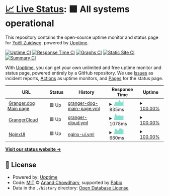 # [📈 Live Status](https://status.granger.dog): <!--live status--> **🟩 All systems operational**

This repository contains the open-source uptime monitor and status page for [Yoëll Zuidweg](granger.dog), powered by [Upptime](https://github.com/upptime/upptime).

[![Uptime CI](https://github.com/GrangerTheDog/StatusMonitor/workflows/Uptime%20CI/badge.svg)](https://github.com/GrangerTheDog/StatusMonitor/actions?query=workflow%3A%22Uptime+CI%22)
[![Response Time CI](https://github.com/GrangerTheDog/StatusMonitor/workflows/Response%20Time%20CI/badge.svg)](https://github.com/GrangerTheDog/StatusMonitor/actions?query=workflow%3A%22Response+Time+CI%22)
[![Graphs CI](https://github.com/GrangerTheDog/StatusMonitor/workflows/Graphs%20CI/badge.svg)](https://github.com/GrangerTheDog/StatusMonitor/actions?query=workflow%3A%22Graphs+CI%22)
[![Static Site CI](https://github.com/GrangerTheDog/StatusMonitor/workflows/Static%20Site%20CI/badge.svg)](https://github.com/GrangerTheDog/StatusMonitor/actions?query=workflow%3A%22Static+Site+CI%22)
[![Summary CI](https://github.com/GrangerTheDog/StatusMonitor/workflows/Summary%20CI/badge.svg)](https://github.com/GrangerTheDog/StatusMonitor/actions?query=workflow%3A%22Summary+CI%22)

With [Upptime](https://upptime.js.org), you can get your own unlimited and free uptime monitor and status page, powered entirely by a GitHub repository. We use [Issues](https://github.com/GrangerTheDog/StatusMonitor/issues) as incident reports, [Actions](https://github.com/GrangerTheDog/StatusMonitor/actions) as uptime monitors, and [Pages](https://status.granger.dog) for the status page.

<!--start: status pages-->
<!-- This summary is generated by Upptime (https://github.com/upptime/upptime) -->
<!-- Do not edit this manually, your changes will be overwritten -->
<!-- prettier-ignore -->
| URL | Status | History | Response Time | Uptime |
| --- | ------ | ------- | ------------- | ------ |
| <img alt="" src="https://icons.duckduckgo.com/ip3/granger.dog.ico" height="13"> [Granger.dog Main page](https://granger.dog) | 🟩 Up | [granger-dog-main-page.yml](https://github.com/GrangerTheDog/StatusMonitor/commits/HEAD/history/granger-dog-main-page.yml) | <details><summary><img alt="Response time graph" src="./graphs/granger-dog-main-page/response-time-week.png" height="20"> 835ms</summary><br><a href="https://status.granger.dog/history/granger-dog-main-page"><img alt="Response time 840" src="https://img.shields.io/endpoint?url=https%3A%2F%2Fraw.githubusercontent.com%2FGrangerTheDog%2FStatusMonitor%2FHEAD%2Fapi%2Fgranger-dog-main-page%2Fresponse-time.json"></a><br><a href="https://status.granger.dog/history/granger-dog-main-page"><img alt="24-hour response time 947" src="https://img.shields.io/endpoint?url=https%3A%2F%2Fraw.githubusercontent.com%2FGrangerTheDog%2FStatusMonitor%2FHEAD%2Fapi%2Fgranger-dog-main-page%2Fresponse-time-day.json"></a><br><a href="https://status.granger.dog/history/granger-dog-main-page"><img alt="7-day response time 835" src="https://img.shields.io/endpoint?url=https%3A%2F%2Fraw.githubusercontent.com%2FGrangerTheDog%2FStatusMonitor%2FHEAD%2Fapi%2Fgranger-dog-main-page%2Fresponse-time-week.json"></a><br><a href="https://status.granger.dog/history/granger-dog-main-page"><img alt="30-day response time 778" src="https://img.shields.io/endpoint?url=https%3A%2F%2Fraw.githubusercontent.com%2FGrangerTheDog%2FStatusMonitor%2FHEAD%2Fapi%2Fgranger-dog-main-page%2Fresponse-time-month.json"></a><br><a href="https://status.granger.dog/history/granger-dog-main-page"><img alt="1-year response time 840" src="https://img.shields.io/endpoint?url=https%3A%2F%2Fraw.githubusercontent.com%2FGrangerTheDog%2FStatusMonitor%2FHEAD%2Fapi%2Fgranger-dog-main-page%2Fresponse-time-year.json"></a></details> | <details><summary><a href="https://status.granger.dog/history/granger-dog-main-page">100.00%</a></summary><a href="https://status.granger.dog/history/granger-dog-main-page"><img alt="All-time uptime 96.24%" src="https://img.shields.io/endpoint?url=https%3A%2F%2Fraw.githubusercontent.com%2FGrangerTheDog%2FStatusMonitor%2FHEAD%2Fapi%2Fgranger-dog-main-page%2Fuptime.json"></a><br><a href="https://status.granger.dog/history/granger-dog-main-page"><img alt="24-hour uptime 100.00%" src="https://img.shields.io/endpoint?url=https%3A%2F%2Fraw.githubusercontent.com%2FGrangerTheDog%2FStatusMonitor%2FHEAD%2Fapi%2Fgranger-dog-main-page%2Fuptime-day.json"></a><br><a href="https://status.granger.dog/history/granger-dog-main-page"><img alt="7-day uptime 100.00%" src="https://img.shields.io/endpoint?url=https%3A%2F%2Fraw.githubusercontent.com%2FGrangerTheDog%2FStatusMonitor%2FHEAD%2Fapi%2Fgranger-dog-main-page%2Fuptime-week.json"></a><br><a href="https://status.granger.dog/history/granger-dog-main-page"><img alt="30-day uptime 100.00%" src="https://img.shields.io/endpoint?url=https%3A%2F%2Fraw.githubusercontent.com%2FGrangerTheDog%2FStatusMonitor%2FHEAD%2Fapi%2Fgranger-dog-main-page%2Fuptime-month.json"></a><br><a href="https://status.granger.dog/history/granger-dog-main-page"><img alt="1-year uptime 96.24%" src="https://img.shields.io/endpoint?url=https%3A%2F%2Fraw.githubusercontent.com%2FGrangerTheDog%2FStatusMonitor%2FHEAD%2Fapi%2Fgranger-dog-main-page%2Fuptime-year.json"></a></details>
| <img alt="" src="https://icons.duckduckgo.com/ip3/cloud.granger.dog.ico" height="13"> [GrangerCloud](https://cloud.granger.dog) | 🟩 Up | [granger-cloud.yml](https://github.com/GrangerTheDog/StatusMonitor/commits/HEAD/history/granger-cloud.yml) | <details><summary><img alt="Response time graph" src="./graphs/granger-cloud/response-time-week.png" height="20"> 1078ms</summary><br><a href="https://status.granger.dog/history/granger-cloud"><img alt="Response time 1279" src="https://img.shields.io/endpoint?url=https%3A%2F%2Fraw.githubusercontent.com%2FGrangerTheDog%2FStatusMonitor%2FHEAD%2Fapi%2Fgranger-cloud%2Fresponse-time.json"></a><br><a href="https://status.granger.dog/history/granger-cloud"><img alt="24-hour response time 988" src="https://img.shields.io/endpoint?url=https%3A%2F%2Fraw.githubusercontent.com%2FGrangerTheDog%2FStatusMonitor%2FHEAD%2Fapi%2Fgranger-cloud%2Fresponse-time-day.json"></a><br><a href="https://status.granger.dog/history/granger-cloud"><img alt="7-day response time 1078" src="https://img.shields.io/endpoint?url=https%3A%2F%2Fraw.githubusercontent.com%2FGrangerTheDog%2FStatusMonitor%2FHEAD%2Fapi%2Fgranger-cloud%2Fresponse-time-week.json"></a><br><a href="https://status.granger.dog/history/granger-cloud"><img alt="30-day response time 1203" src="https://img.shields.io/endpoint?url=https%3A%2F%2Fraw.githubusercontent.com%2FGrangerTheDog%2FStatusMonitor%2FHEAD%2Fapi%2Fgranger-cloud%2Fresponse-time-month.json"></a><br><a href="https://status.granger.dog/history/granger-cloud"><img alt="1-year response time 1279" src="https://img.shields.io/endpoint?url=https%3A%2F%2Fraw.githubusercontent.com%2FGrangerTheDog%2FStatusMonitor%2FHEAD%2Fapi%2Fgranger-cloud%2Fresponse-time-year.json"></a></details> | <details><summary><a href="https://status.granger.dog/history/granger-cloud">100.00%</a></summary><a href="https://status.granger.dog/history/granger-cloud"><img alt="All-time uptime 100.00%" src="https://img.shields.io/endpoint?url=https%3A%2F%2Fraw.githubusercontent.com%2FGrangerTheDog%2FStatusMonitor%2FHEAD%2Fapi%2Fgranger-cloud%2Fuptime.json"></a><br><a href="https://status.granger.dog/history/granger-cloud"><img alt="24-hour uptime 100.00%" src="https://img.shields.io/endpoint?url=https%3A%2F%2Fraw.githubusercontent.com%2FGrangerTheDog%2FStatusMonitor%2FHEAD%2Fapi%2Fgranger-cloud%2Fuptime-day.json"></a><br><a href="https://status.granger.dog/history/granger-cloud"><img alt="7-day uptime 100.00%" src="https://img.shields.io/endpoint?url=https%3A%2F%2Fraw.githubusercontent.com%2FGrangerTheDog%2FStatusMonitor%2FHEAD%2Fapi%2Fgranger-cloud%2Fuptime-week.json"></a><br><a href="https://status.granger.dog/history/granger-cloud"><img alt="30-day uptime 100.00%" src="https://img.shields.io/endpoint?url=https%3A%2F%2Fraw.githubusercontent.com%2FGrangerTheDog%2FStatusMonitor%2FHEAD%2Fapi%2Fgranger-cloud%2Fuptime-month.json"></a><br><a href="https://status.granger.dog/history/granger-cloud"><img alt="1-year uptime 100.00%" src="https://img.shields.io/endpoint?url=https%3A%2F%2Fraw.githubusercontent.com%2FGrangerTheDog%2FStatusMonitor%2FHEAD%2Fapi%2Fgranger-cloud%2Fuptime-year.json"></a></details>
| <img alt="" src="https://icons.duckduckgo.com/ip3/nginxui.granger.dog.ico" height="13"> [NginxUI](https://nginxui.granger.dog) | 🟩 Up | [nginx-ui.yml](https://github.com/GrangerTheDog/StatusMonitor/commits/HEAD/history/nginx-ui.yml) | <details><summary><img alt="Response time graph" src="./graphs/nginx-ui/response-time-week.png" height="20"> 680ms</summary><br><a href="https://status.granger.dog/history/nginx-ui"><img alt="Response time 759" src="https://img.shields.io/endpoint?url=https%3A%2F%2Fraw.githubusercontent.com%2FGrangerTheDog%2FStatusMonitor%2FHEAD%2Fapi%2Fnginx-ui%2Fresponse-time.json"></a><br><a href="https://status.granger.dog/history/nginx-ui"><img alt="24-hour response time 727" src="https://img.shields.io/endpoint?url=https%3A%2F%2Fraw.githubusercontent.com%2FGrangerTheDog%2FStatusMonitor%2FHEAD%2Fapi%2Fnginx-ui%2Fresponse-time-day.json"></a><br><a href="https://status.granger.dog/history/nginx-ui"><img alt="7-day response time 680" src="https://img.shields.io/endpoint?url=https%3A%2F%2Fraw.githubusercontent.com%2FGrangerTheDog%2FStatusMonitor%2FHEAD%2Fapi%2Fnginx-ui%2Fresponse-time-week.json"></a><br><a href="https://status.granger.dog/history/nginx-ui"><img alt="30-day response time 666" src="https://img.shields.io/endpoint?url=https%3A%2F%2Fraw.githubusercontent.com%2FGrangerTheDog%2FStatusMonitor%2FHEAD%2Fapi%2Fnginx-ui%2Fresponse-time-month.json"></a><br><a href="https://status.granger.dog/history/nginx-ui"><img alt="1-year response time 759" src="https://img.shields.io/endpoint?url=https%3A%2F%2Fraw.githubusercontent.com%2FGrangerTheDog%2FStatusMonitor%2FHEAD%2Fapi%2Fnginx-ui%2Fresponse-time-year.json"></a></details> | <details><summary><a href="https://status.granger.dog/history/nginx-ui">100.00%</a></summary><a href="https://status.granger.dog/history/nginx-ui"><img alt="All-time uptime 94.66%" src="https://img.shields.io/endpoint?url=https%3A%2F%2Fraw.githubusercontent.com%2FGrangerTheDog%2FStatusMonitor%2FHEAD%2Fapi%2Fnginx-ui%2Fuptime.json"></a><br><a href="https://status.granger.dog/history/nginx-ui"><img alt="24-hour uptime 100.00%" src="https://img.shields.io/endpoint?url=https%3A%2F%2Fraw.githubusercontent.com%2FGrangerTheDog%2FStatusMonitor%2FHEAD%2Fapi%2Fnginx-ui%2Fuptime-day.json"></a><br><a href="https://status.granger.dog/history/nginx-ui"><img alt="7-day uptime 100.00%" src="https://img.shields.io/endpoint?url=https%3A%2F%2Fraw.githubusercontent.com%2FGrangerTheDog%2FStatusMonitor%2FHEAD%2Fapi%2Fnginx-ui%2Fuptime-week.json"></a><br><a href="https://status.granger.dog/history/nginx-ui"><img alt="30-day uptime 100.00%" src="https://img.shields.io/endpoint?url=https%3A%2F%2Fraw.githubusercontent.com%2FGrangerTheDog%2FStatusMonitor%2FHEAD%2Fapi%2Fnginx-ui%2Fuptime-month.json"></a><br><a href="https://status.granger.dog/history/nginx-ui"><img alt="1-year uptime 94.66%" src="https://img.shields.io/endpoint?url=https%3A%2F%2Fraw.githubusercontent.com%2FGrangerTheDog%2FStatusMonitor%2FHEAD%2Fapi%2Fnginx-ui%2Fuptime-year.json"></a></details>

<!--end: status pages-->

[**Visit our status website →**](https://status.granger.dog)

## 📄 License

- Powered by: [Upptime](https://github.com/upptime/upptime)
- Code: [MIT](./LICENSE) © [Anand Chowdhary](https://anandchowdhary.com), supported by [Pabio](https://pabio.com)
- Data in the `./history` directory: [Open Database License](https://opendatacommons.org/licenses/odbl/1-0/)
